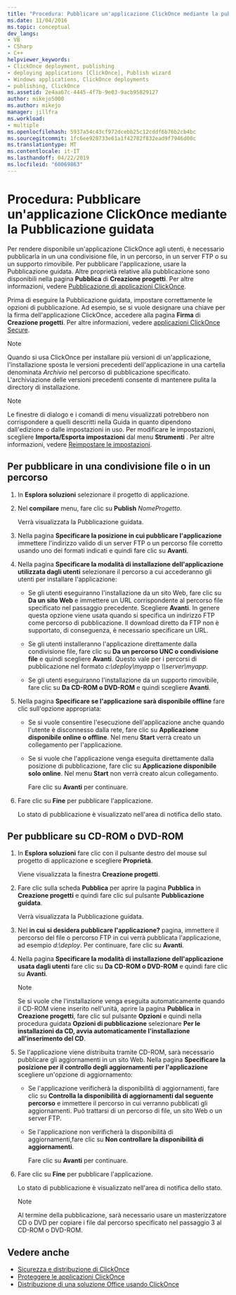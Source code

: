 ```yaml
---
title: "Procedura: Pubblicare un'applicazione ClickOnce mediante la pubblicazione guidata | Microsoft Docs"
ms.date: 11/04/2016
ms.topic: conceptual
dev_langs:
- VB
- CSharp
- C++
helpviewer_keywords:
- ClickOnce deployment, publishing
- deploying applications [ClickOnce], Publish wizard
- Windows applications, ClickOnce deployments
- publishing, ClickOnce
ms.assetid: 2e4aa67c-4445-4f7b-9e03-9acb95829127
author: mikejo5000
ms.author: mikejo
manager: jillfra
ms.workload:
- multiple
ms.openlocfilehash: 5937a54c43cf972dcebb25c12cddf6b76b2cb4bc
ms.sourcegitcommit: 1fc6ee928733e61a1f42782f832ead9f7946d00c
ms.translationtype: MT
ms.contentlocale: it-IT
ms.lasthandoff: 04/22/2019
ms.locfileid: "60069863"
---
```

# <a name="how-to-publish-a-clickonce-application-using-the-publish-wizard"></a>Procedura: Pubblicare un'applicazione ClickOnce mediante la Pubblicazione guidata
Per rendere disponibile un'applicazione ClickOnce agli utenti, è necessario pubblicarla in un una condivisione file, in un percorso, in un server FTP o su un supporto rimovibile. Per pubblicare l'applicazione, usare la Pubblicazione guidata. Altre proprietà relative alla pubblicazione sono disponibili nella pagina **Pubblica** di **Creazione progetti**. Per altre informazioni, vedere [Pubblicazione di applicazioni ClickOnce](../deployment/publishing-clickonce-applications.md).

Prima di eseguire la Pubblicazione guidata, impostare correttamente le opzioni di pubblicazione. Ad esempio, se si vuole designare una chiave per la firma dell'applicazione ClickOnce, accedere alla pagina **Firma** di **Creazione progetti**. Per altre informazioni, vedere [applicazioni ClickOnce Secure](../deployment/securing-clickonce-applications.md).

> [!NOTE]
> Quando si usa ClickOnce per installare più versioni di un'applicazione, l'installazione sposta le versioni precedenti dell'applicazione in una cartella denominata *Archivio* nel percorso di pubblicazione specificato. L'archiviazione delle versioni precedenti consente di mantenere pulita la directory di installazione.

> [!NOTE]
> Le finestre di dialogo e i comandi di menu visualizzati potrebbero non corrispondere a quelli descritti nella Guida in quanto dipendono dall'edizione o dalle impostazioni in uso. Per modificare le impostazioni, scegliere **Importa/Esporta impostazioni** dal menu **Strumenti** . Per altre informazioni, vedere [Reimpostare le impostazioni](../ide/environment-settings.md#reset-settings).

## <a name="to-publish-to-a-file-share-or-path"></a>Per pubblicare in una condivisione file o in un percorso

1. In **Esplora soluzioni** selezionare il progetto di applicazione.

2. Nel **compilare** menu, fare clic su **Publish** *NomeProgetto*.

    Verrà visualizzata la Pubblicazione guidata.

3. Nella pagina **Specificare la posizione in cui pubblicare l'applicazione** immettere l'indirizzo valido di un server FTP o un percorso file corretto usando uno dei formati indicati e quindi fare clic su **Avanti**.

4. Nella pagina **Specificare la modalità di installazione dell'applicazione utilizzata dagli utenti** selezionare il percorso a cui accederanno gli utenti per installare l'applicazione:

   - Se gli utenti eseguiranno l'installazione da un sito Web, fare clic su **Da un sito Web** e immettere un URL corrispondente al percorso file specificato nel passaggio precedente. Scegliere **Avanti**. In genere questa opzione viene usata quando si specifica un indirizzo FTP come percorso di pubblicazione. Il download diretto da FTP non è supportato, di conseguenza, è necessario specificare un URL.

   - Se gli utenti installeranno l'applicazione direttamente dalla condivisione file, fare clic su **Da un percorso UNC o condivisione file** e quindi scegliere **Avanti**. Questo vale per i percorsi di pubblicazione nel formato *c:\deploy\myapp* o *\\\server\myapp*.

   - Se gli utenti eseguiranno l'installazione da un supporto rimovibile, fare clic su **Da CD-ROM o DVD-ROM** e quindi scegliere **Avanti**.

5. Nella pagina **Specificare se l'applicazione sarà disponibile offline** fare clic sull'opzione appropriata:

   - Se si vuole consentire l'esecuzione dell'applicazione anche quando l'utente è disconnesso dalla rete, fare clic su **Applicazione disponibile online o offline**. Nel menu **Start** verrà creato un collegamento per l'applicazione.

   - Se si vuole che l'applicazione venga eseguita direttamente dalla posizione di pubblicazione, fare clic su **Applicazione disponibile solo online**. Nel menu **Start** non verrà creato alcun collegamento.

     Fare clic su **Avanti** per continuare.

6. Fare clic su **Fine** per pubblicare l'applicazione.

    Lo stato di pubblicazione è visualizzato nell'area di notifica dello stato.

## <a name="to-publish-to-a-cd-rom-or-dvd-rom"></a>Per pubblicare su CD-ROM o DVD-ROM

1. In **Esplora soluzioni** fare clic con il pulsante destro del mouse sul progetto di applicazione e scegliere **Proprietà**.

    Viene visualizzata la finestra **Creazione progetti**.

2. Fare clic sulla scheda **Pubblica** per aprire la pagina **Pubblica** in **Creazione progetti** e quindi fare clic sul pulsante **Pubblicazione guidata**.

    Verrà visualizzata la Pubblicazione guidata.

3. Nel **in cui si desidera pubblicare l'applicazione?** pagina, immettere il percorso del file o percorso FTP in cui verrà pubblicata l'applicazione, ad esempio *d:\deploy*. Per continuare, fare clic su **Avanti**.

4. Nella pagina **Specificare la modalità di installazione dell'applicazione usata dagli utenti** fare clic su **Da CD-ROM o DVD-ROM** e quindi fare clic su **Avanti**.

   > [!NOTE]
   >  Se si vuole che l'installazione venga eseguita automaticamente quando il CD-ROM viene inserito nell'unità, aprire la pagina **Pubblica** in **Creazione progetti**, fare clic sul pulsante **Opzioni** e quindi nella procedura guidata **Opzioni di pubblicazione** selezionare **Per le installazioni da CD, avvia automaticamente l'installazione all'inserimento del CD**.

5. Se l'applicazione viene distribuita tramite CD-ROM, sarà necessario pubblicare gli aggiornamenti in un sito Web. Nella pagina **Specificare la posizione per il controllo degli aggiornamenti per l'applicazione** scegliere un'opzione di aggiornamento:

   - Se l'applicazione verificherà la disponibilità di aggiornamenti, fare clic su **Controlla la disponibilità di aggiornamenti dal seguente percorso** e immettere il percorso in cui verranno pubblicati gli aggiornamenti. Può trattarsi di un percorso di file, un sito Web o un server FTP.

   - Se l'applicazione non verificherà la disponibilità di aggiornamenti,fare clic su **Non controllare la disponibilità di aggiornamenti**.

     Fare clic su **Avanti** per continuare.

6. Fare clic su **Fine** per pubblicare l'applicazione.

    Lo stato di pubblicazione è visualizzato nell'area di notifica dello stato.

   > [!NOTE]
   >  Al termine della pubblicazione, sarà necessario usare un masterizzatore CD o DVD per copiare i file dal percorso specificato nel passaggio 3 al CD-ROM o DVD-ROM.

## <a name="see-also"></a>Vedere anche

- [Sicurezza e distribuzione di ClickOnce](../deployment/clickonce-security-and-deployment.md)
- [Proteggere le applicazioni ClickOnce](../deployment/securing-clickonce-applications.md)
- [Distribuzione di una soluzione Office usando ClickOnce](../vsto/deploying-an-office-solution-by-using-clickonce.md)